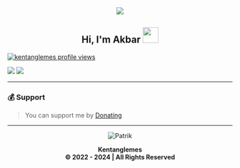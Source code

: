 <div align="center" style"border-radius:15px">
  <a href="https://images.app.goo.gl/1GLovQCGq6ueRXpL9" title="Discord Server" target="_blank">
    <img src="https://media.discordapp.net/attachments/1235904997905137756/1283238578557681757/images.jpg?ex=66e2448e&is=66e0f30e&hm=2dea1efbd2d3fb0850b6993ace3615b68633a380be02a2c2c9c9e17795149de0&" style"width: 100%;border-radius:15px">
  </a>
</div>

## <div align="center">Hi, I'm Akbar </b><img src="https://media.giphy.com/media/hvRJCLFzcasrR4ia7z/giphy.gif" width="35"></h1>

[![kentanglemes profile views](https://u8views.com/api/v1/github/profiles/159621234/views/day-week-month-total-count.svg)](https://u8views.com/github/Kentanglemes)

<a href="https://discord.com/users/995913592253710356/"><img src="https://discord.c99.nl/widget/theme-1/995913592253710356.png"></a> <a href="https://discord.gg/2wQyNDbyk3"><img src="https://discord.com/api/guilds/1001450173903417444/widget.png?style=banner2"></a>

***

### 💰 Support

> You can support me by [Donating](https://saweria.co/aprilioakbar)

***

<p align='center'>
  <img src="https://raw.githubusercontent.com/Korsinemi/kentanglemes/main/img/뚱이움짤.gif" alt="Patrik"/>
</p>

<p align="center">
    <b>
    Kentanglemes<br/>
 © 2022 - 2024 | All Rights Reserved
